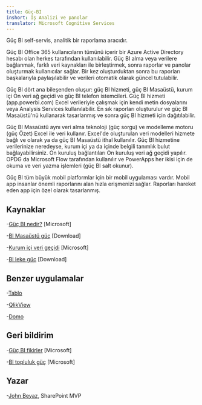 ```yaml
---
title: Güç-BI
inshort: İş Analizi ve panolar
translator: Microsoft Cognitive Services
---
```


Güç BI self-servis, analitik bir raporlama aracıdır.

Güç BI Office 365 kullanıcıların tümünü içerir bir Azure Active Directory hesabı olan herkes tarafından kullanılabilir. Güç BI alma veya verilere bağlanmak, farklı veri kaynakları ile birleştirmek, sonra raporlar ve panolar oluşturmak kullanıcılar sağlar. Bir kez oluşturduktan sonra bu raporları başkalarıyla paylaşılabilir ve verileri otomatik olarak güncel tutulabilir.  

Güç BI dört ana bileşenden oluşur: güç BI hizmeti, güç BI Masaüstü, kurum içi On veri ağ geçidi ve güç BI telefon istemcileri. Güç BI hizmeti (app.powerbi.com) Excel verileriyle çalışmak için kendi metin dosyalarını veya Analysis Services kullanılabilir. En sık raporları oluşturulur ve güç BI Masaüstü'nü kullanarak tasarlanmış ve sonra güç BI hizmeti için dağıtılabilir. 

Güç BI Masaüstü aynı veri alma teknoloji (güç sorgu) ve modelleme motoru (güç Özet) Excel ile veri kullanır. Excel'de oluşturulan veri modelleri hizmete bağlı ve olarak ya da güç BI Masaüstü ithal kullanılır. 
Güç BI hizmetine verilerinize neredeyse, kurum içi ya da içinde belgili tanımlık bulut bağlayabilirsiniz. On kuruluş bağlantıları On kuruluş veri ağ geçidi yapılır. OPDG da Microsoft Flow tarafından kullanılır ve PowerApps her ikisi için de okuma ve veri yazma işlemleri (güç BI salt okunur). 

Güç BI tüm büyük mobil platformlar için bir mobil uygulaması vardır. Mobil app insanlar önemli raporlarını alan hızla erişmenizi sağlar. Raporları hareket eden app için özel olarak tasarlanmış.


Kaynaklar
---------

-[Güç BI nedir?](https://powerbi.microsoft.com/en-us/)
    \[Microsoft\]

-[BI Masaüstü güç](https://powerbi.microsoft.com/en-us/desktop/)
    \[Download\]

-[Kurum içi veri geçidi](https://docs.microsoft.com/en-us/power-bi/service-gateway-onprem)
    \[Microsoft\]

-[BI leke güç](https://powerbi.microsoft.com/en-us/blog/)
    \[Download\]

Benzer uygulamalar
--------------------

-[Tablo](https://www.tableau.com/)

-[QlikView](http://global.qlik.com/)

-[Domo](https://www.domo.com/)

Geri bildirim
---------

-[Güç BI fikirler](https://ideas.powerbi.com/forums/265200-power-bi-ideas)
    \[Microsoft\]

-[BI topluluk güç](http://community.powerbi.com/)
    \[Microsoft\]

Yazar
---------

-[John Beyaz](https://twitter.com/diverdown1964), SharePoint MVP

